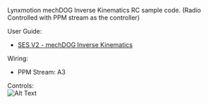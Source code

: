 Lynxmotion mechDOG Inverse Kinematics RC sample code. (Radio Controlled with PPM stream as the controller)

User Guide:
- [SES V2 - mechDOG Inverse Kinematics](https://wiki.lynxmotion.com/info/wiki/lynxmotion/view/ses-v2-legged/ses-v2-mechdog/mechdog-quickstart/mechdog-setup/ik-gait/)

Wiring:<br>
- PPM Stream: A3
  
Controls:  
  ![Alt Text](https://github.com/Lynxmotion/mechDOG/blob/master/Arduino/mechDOG-IK-Gait/SESV2-mechDOG-Setup-RC-Control-IK-REV1.png)
